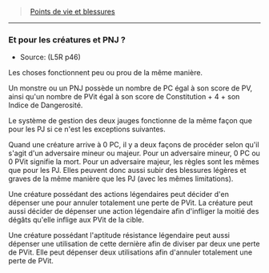 ﻿---
!GenericItem
Id: l5r_hitpoints_hd.md#et-pour-les-créatures-et-pnj-?
ParentLink: l5r_hitpoints_hd.md#points-de-vie-et-blessures
Name: Et pour les créatures et PNJ ?
ParentName: Points de vie et blessures
NameLevel: 3
Source: (L5R p46)
Attributes:
  Name: Et pour les créatures et PNJ ?
  Markdown: >+
    ### <!--Name-->Et pour les créatures et PNJ ?<!--/Name-->


    - Source: <!--Source-->(L5R p46)<!--/Source-->


    Les choses fonctionnent peu ou prou de la même manière.


    Un monstre ou un PNJ possède un nombre de PC égal à son score de PV, ainsi qu'un nombre de PVit égal à son score de Constitution + 4 + son Indice de Dangerosité.


    Le système de gestion des deux jauges fonctionne de la même façon que pour les PJ si ce n'est les exceptions suivantes.


    Quand une créature arrive à 0 PC, il y a deux façons de procéder selon qu'il s'agit d'un adversaire mineur ou majeur. Pour un adversaire mineur, 0 PC ou 0 PVit signifie la mort. Pour un adversaire majeur, les règles sont les mêmes que pour les PJ. Elles peuvent donc aussi subir des blessures légères et graves de la même manière que les PJ (avec les mêmes limitations).


    Une créature possédant des actions légendaires peut décider d'en dépenser une pour annuler totalement une perte de PVit. La créature peut aussi décider de dépenser une action légendaire afin d'infliger la moitié des dégâts qu'elle inflige aux PVit de la cible.


    Une créature possédant l'aptitude résistance légendaire peut aussi dépenser une utilisation de cette dernière afin de diviser par deux une perte de PVit. Elle peut dépenser deux utilisations afin d'annuler totalement une perte de PVit.

  Source: (L5R p46)
AttributesDictionary: >+
  Name: Et pour les créatures et PNJ ?

  Markdown: >+

    ### <!--Name-->Et pour les créatures et PNJ ?<!--/Name-->





    - Source: <!--Source-->(L5R p46)<!--/Source-->





    Les choses fonctionnent peu ou prou de la même manière.





    Un monstre ou un PNJ possède un nombre de PC égal à son score de PV, ainsi qu'un nombre de PVit égal à son score de Constitution + 4 + son Indice de Dangerosité.





    Le système de gestion des deux jauges fonctionne de la même façon que pour les PJ si ce n'est les exceptions suivantes.





    Quand une créature arrive à 0 PC, il y a deux façons de procéder selon qu'il s'agit d'un adversaire mineur ou majeur. Pour un adversaire mineur, 0 PC ou 0 PVit signifie la mort. Pour un adversaire majeur, les règles sont les mêmes que pour les PJ. Elles peuvent donc aussi subir des blessures légères et graves de la même manière que les PJ (avec les mêmes limitations).





    Une créature possédant des actions légendaires peut décider d'en dépenser une pour annuler totalement une perte de PVit. La créature peut aussi décider de dépenser une action légendaire afin d'infliger la moitié des dégâts qu'elle inflige aux PVit de la cible.





    Une créature possédant l'aptitude résistance légendaire peut aussi dépenser une utilisation de cette dernière afin de diviser par deux une perte de PVit. Elle peut dépenser deux utilisations afin d'annuler totalement une perte de PVit.



  Source: (L5R p46)

---
> [Points de vie et blessures](hd_l5r_hitpoints.md)

---

### Et pour les créatures et PNJ ?

- Source: (L5R p46)

Les choses fonctionnent peu ou prou de la même manière.

Un monstre ou un PNJ possède un nombre de PC égal à son score de PV, ainsi qu'un nombre de PVit égal à son score de Constitution + 4 + son Indice de Dangerosité.

Le système de gestion des deux jauges fonctionne de la même façon que pour les PJ si ce n'est les exceptions suivantes.

Quand une créature arrive à 0 PC, il y a deux façons de procéder selon qu'il s'agit d'un adversaire mineur ou majeur. Pour un adversaire mineur, 0 PC ou 0 PVit signifie la mort. Pour un adversaire majeur, les règles sont les mêmes que pour les PJ. Elles peuvent donc aussi subir des blessures légères et graves de la même manière que les PJ (avec les mêmes limitations).

Une créature possédant des actions légendaires peut décider d'en dépenser une pour annuler totalement une perte de PVit. La créature peut aussi décider de dépenser une action légendaire afin d'infliger la moitié des dégâts qu'elle inflige aux PVit de la cible.

Une créature possédant l'aptitude résistance légendaire peut aussi dépenser une utilisation de cette dernière afin de diviser par deux une perte de PVit. Elle peut dépenser deux utilisations afin d'annuler totalement une perte de PVit.


